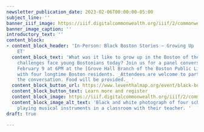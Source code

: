 ```yaml
---
newsletter_publication_date: 2023-02-06T00:00:00-05:00
subject_line: ''
banner_iiif_image: https://iiif.digitalcommonwealth.org/iiif/2/commonwealth:8336hc420/147,1850,5428,2233/1200,/0/default.jpg
banner_image_caption: ''
introductory_text: ''
content_block:
- content_block_header: 'In-Person: Black Boston Stories — Growing Up · Feb 9, 6:00pm
    ET'
  content_block_text: 'What was it like to grow up in the Boston of the past? What
    challenges face young Bostonians today? Join us for a panel conversation on Thursday,
    February 9 at 6PM at the [Grove Hall Branch of the Boston Public Library](https://www.bpl.org/locations/grove-hall/)
    with four longtime Boston residents. _Attendees are welcome to participate in
    the conversation. Food will be provided._ '
  content_block_button_url: https://www.leventhalmap.org/event/black-boston-stories-growing-up/
  content_block_button_text: Learn more and register
  content_block_image: https://iiif.digitalcommonwealth.org/iiif/2/commonwealth:jq085m35s/289,9,3556,2803/1200,/0/default.jpg
  content_block_image_alt_text: 'Black and white photograph of four schoolchildren
    playing musical instruments in a classroom with their teacher. '
draft: true

---
```

